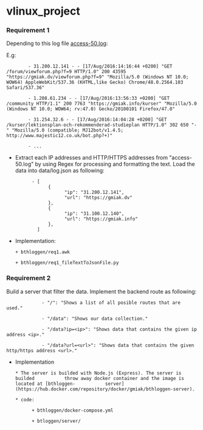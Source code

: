 # vlinux_project

### Requirement 1

Depending to this log file [access-50.log](https://github.com/gmiak/vlinux_project/blob/main/access-50k.log):

E.g: 
      
            - 31.200.12.141 - - [17/Aug/2016:14:16:44 +0200] "GET /forum/viewforum.php?f=9 HTTP/1.0" 200 43595 "https://gmiak.dv/viewforum.php?f=9" "Mozilla/5.0 (Windows NT 10.0; WOW64) AppleWebKit/537.36 (KHTML,like Gecko) Chrome/48.0.2564.103 Safari/537.36"
            
            - 1.208.61.234 - - [17/Aug/2016:13:56:33 +0200] "GET /community HTTP/1.1" 200 7763 "https://gmiak.info/kurser" "Mozilla/5.0 (Windows NT 10.0; WOW64; rv:47.0) Gecko/20100101 Firefox/47.0"
            
            - 31.254.32.6 - - [17/Aug/2016:14:04:28 +0200] "GET /kurser/lektionsplan-och-rekommenderad-studieplan HTTP/1.0" 302 650 "-" "Mozilla/5.0 (compatible; MJ12bot/v1.4.5; http://www.majestic12.co.uk/bot.php?+)"
            
            - ...


- Extract each IP addresses and HTTP/HTTPS addresses from "access-50.log" by using Regex for processing and formatting the text. Load the data into data/log.json as following:

            - [
                  {
                        "ip": "31.200.12.141",
                        "url": "https://gmiak.dv"
                  },
                  {
                        "ip": "31.100.12.140",
                        "url": "https://gmiak.info"
                  },
              ]


- Implementation:

      + bthloggen/req1.awk

      + bthloggen/req1_fileTextToJsonFile.py


### Requirement 2

Build a server that filter the data. Implement the backend route as following: 

                 - "/": "Shows a list of all posible routes that are used."
                 
                 - "/data": "Shows our data collection."
                 
                 - "/data?ip=<ip>": "Shows data that contains the given ip                       address <ip>."
                 
                 - "/data?url=<url>": "Shows data that contains the given                        http/https address <url>."
                 
- Implementation

      * The server is builded with Node.js (Express). The server is builded           throw away docker container and the image is located at [bthloggen-           server](https://hub.docker.com/repository/docker/gmiak/bthloggen-server).
      
      * code:
      
            + bthloggen/docker-compose.yml
            
            + btloggen/server/
